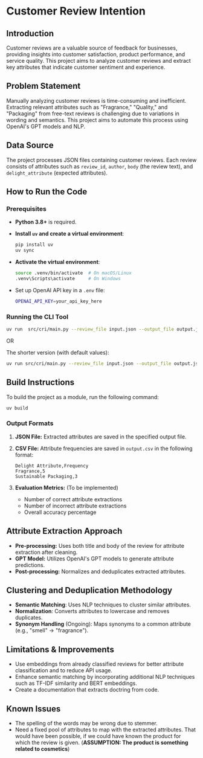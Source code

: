 # Customer Review Intention

## Introduction

Customer reviews are a valuable source of feedback for businesses, providing insights into customer satisfaction, product performance, and service quality. This project aims to analyze customer reviews and extract key attributes that indicate customer sentiment and experience.

## Problem Statement

Manually analyzing customer reviews is time-consuming and inefficient. Extracting relevant attributes such as "Fragrance," "Quality," and "Packaging" from free-text reviews is challenging due to variations in wording and semantics. This project aims to automate this process using OpenAI's GPT models and NLP.

## Data Source

The project processes JSON files containing customer reviews. Each review consists of attributes such as `review_id`, `author`, `body` (the review text), and `delight_attribute` (expected attributes).

## How to Run the Code

### Prerequisites

- **Python 3.8+** is required.
- **Install `uv` and create a virtual environment**:

  ```sh
  pip install uv
  uv sync
    ```

- **Activate the virtual environment**:

  ```sh
  source .venv/bin/activate  # On macOS/Linux
  .venv\Scripts\activate     # On Windows
  ```

- Set up OpenAI API key in a `.env` file:

  ```sh
  OPENAI_API_KEY=your_api_key_here
  ```

### Running the CLI Tool

```sh
uv run  src/cri/main.py --review_file input.json --output_file output.json --model gpt-4-turbo --temperature 0.5 --max_tokens 20 --prompt v1 --limit 10
```

OR

The shorter version (with default values):

```sh
uv run src/cri/main.py --review_file input.json --output_file output.json
```

## Build Instructions

To build the project as a module, run the following command:

```sh
uv build
```

### Output Formats

1. **JSON File:** Extracted attributes are saved in the specified output file.
2. **CSV File:** Attribute frequencies are saved in `output.csv` in the following format:

   ```csv
   Delight Attribute,Frequency
   Fragrance,5
   Sustainable Packaging,3
   ```

3. **Evaluation Metrics:** (To be implemented)
   - Number of correct attribute extractions
   - Number of incorrect attribute extractions
   - Overall accuracy percentage

## Attribute Extraction Approach

- **Pre-processing:** Uses both title and body of the review for attribute extraction after cleaning.
- **GPT Model:** Utilizes OpenAI's GPT models to generate attribute predictions.
- **Post-processing:** Normalizes and deduplicates extracted attributes.
  
## Clustering and Deduplication Methodology

- **Semantic Matching**: Uses NLP techniques to cluster similar attributes.
- **Normalization**: Converts attributes to lowercase and removes duplicates.
- **Synonym Handling** (Ongoing): Maps synonyms to a common attribute (e.g., "smell" → "fragrance").

## Limitations & Improvements

- Use embeddings from already classified reviews for better attribute classification and to reduce API usage.
- Enhance semantic matching by incorporating additional NLP techniques such as TF-IDF similarity and BERT embeddings.
- Create a documentation that extracts doctring from code.

## Known Issues

- The spelling of the words may be wrong due to stemmer.
- Need a fixed pool of attributes to map with the extracted attributes. That would have been possible, if we could have known the product for which the review is given. (**ASSUMPTION: The product is something related to cosmetics**)
